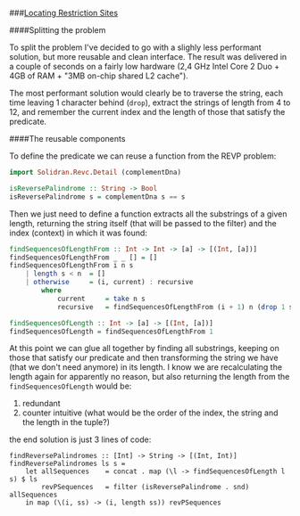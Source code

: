###[Locating Restriction Sites](http://rosalind.info/problems/revp/)

####Splitting the problem

To split the problem I've decided to go with a slighly less performant solution, but more reusable and clean interface. The result was delivered in a couple of seconds on a fairly low hardware (2,4 GHz Intel Core 2 Duo + 4GB of RAM + "3MB on-chip shared L2 cache").

The most performant solution would clearly be to traverse the string, each time leaving 1 character behind (`drop`), extract the strings of length from 4 to 12, and remember the current index and the length of those that satisfy the predicate.

####The reusable components

To define the predicate we can reuse a function from the REVP problem:

```haskell
import Solidran.Revc.Detail (complementDna)

isReversePalindrome :: String -> Bool
isReversePalindrome s = complementDna s == s
```

Then we just need to define a function extracts all the substrings of a given length, returning the string itself (that will be passed to the filter) and the index (context) in which it was found:

```haskell
findSequencesOfLengthFrom :: Int -> Int -> [a] -> [(Int, [a])]
findSequencesOfLengthFrom _ _ [] = []
findSequencesOfLengthFrom i n s
    | length s < n  = []
    | otherwise     = (i, current) : recursive
        where 
            current     = take n s
            recursive   = findSequencesOfLengthFrom (i + 1) n (drop 1 s)

findSequencesOfLength :: Int -> [a] -> [(Int, [a])]
findSequencesOfLength = findSequencesOfLengthFrom 1
```

At this point we can glue all together by finding all substrings, keeping on those that satisfy our predicate and then transforming the string we have (that we don't need anymore) in its length. I know we are recalculating the length again for apparently no reason, but also returning the length from the `findSequencesOfLength` would be:

 1. redundant
 2. counter intuitive (what would be the order of the index, the string and the length in the tuple?)

the end solution is just 3 lines of code:

```
findReversePalindromes :: [Int] -> String -> [(Int, Int)]
findReversePalindromes ls s =
    let allSequences    = concat . map (\l -> findSequencesOfLength l s) $ ls
        revPSequences   = filter (isReversePalindrome . snd) allSequences
    in map (\(i, ss) -> (i, length ss)) revPSequences
```

